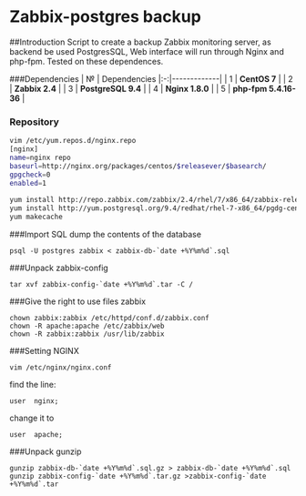# Zabbix-postgres backup

##Introduction
Script to create a backup Zabbix monitoring server, as backend be used PostgresSQL, Web interface will run through Nginx and php-fpm.
Tested on these dependences.

###Dependencies
| № | Dependencies 
|:-:|-------------|
| 1 | **СentOS 7** |
| 2 | **Zabbix 2.4** |
| 3 | **PostgreSQL 9.4** |
| 4 | **Nginx 1.8.0** |
| 5 | **php-fpm 5.4.16-36** |

### Repository
```bash
vim /etc/yum.repos.d/nginx.repo
[nginx]
name=nginx repo
baseurl=http://nginx.org/packages/centos/$releasever/$basearch/
gpgcheck=0
enabled=1
 
yum install http://repo.zabbix.com/zabbix/2.4/rhel/7/x86_64/zabbix-release-2.4-1.el7.noarch.rpm -y
yum install http://yum.postgresql.org/9.4/redhat/rhel-7-x86_64/pgdg-centos94-9.4-1.noarch.rpm -y
yum makecache
```
###Import SQL dump the contents of the database
```
psql -U postgres zabbix < zabbix-db-`date +%Y%m%d`.sql
```
###Unpack zabbix-config
```
tar xvf zabbix-config-`date +%Y%m%d`.tar -C /
```
###Give the right to use files zabbix
```
chown zabbix:zabbix /etc/httpd/conf.d/zabbix.conf
chown -R apache:apache /etc/zabbix/web
chown -R zabbix:zabbix /usr/lib/zabbix
```
###Setting NGINX
```
vim /etc/nginx/nginx.conf
```
find the line:
```
user  nginx;
```
change it to
```
user  apache;
```
###Unpack gunzip
```
gunzip zabbix-db-`date +%Y%m%d`.sql.gz > zabbix-db-`date +%Y%m%d`.sql
gunzip zabbix-config-`date +%Y%m%d`.tar.gz >zabbix-config-`date +%Y%m%d`.tar
```
